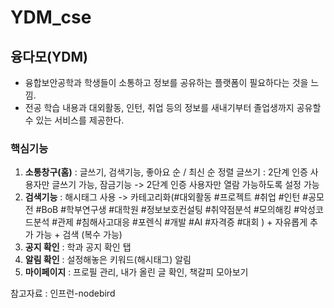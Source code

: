 # YDM_cse
## 융다모(YDM)


* 융합보안공학과 학생들이 소통하고 정보를 공유하는 플랫폼이 필요하다는 것을 느낌.
* 전공 학습 내용과 대외활동, 인턴, 취업 등의 정보를 새내기부터 졸업생까지 공유할 수 있는 서비스를 제공한다.



### 핵심기능
1. **소통창구(홈)** : 글쓰기, 검색기능, 좋아요 순 / 최신 순 정렬
  글쓰기 : 2단계 인증 사용자만 글쓰기 가능, 잠금기능 -> 2단계 인증 사용자만 열람 가능하도록 설정 가능
2. **검색기능** : 해시태그 사용 -> 카테고리화(#대외활동 #프로젝트 #취업 #인턴 #공모전 #BoB #학부연구생 #대학원 #정보보호컨설팅 #취약점분석 #모의해킹 #악성코드분석 #관제 #침해사고대응 #포렌식 #개발 #AI #자격증 #대회 )  + 자유롭게 추가 가능 + 검색 (복수 가능)
3. **공지 확인** : 학과 공지 확인 탭
4. **알림 확인** : 설정해놓은 키워드(해시태그) 알림
5. **마이페이지** : 프로필 관리, 내가 올린 글 확인, 책갈피 모아보기


참고자료 : 인프런-nodebird
